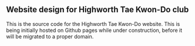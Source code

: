 ## Website design for Highworth Tae Kwon-Do club

This is the source code for the Highworth Tae Kwon-Do website. This is being initially hosted on Github pages while under construction, before it will be migrated to a proper domain.